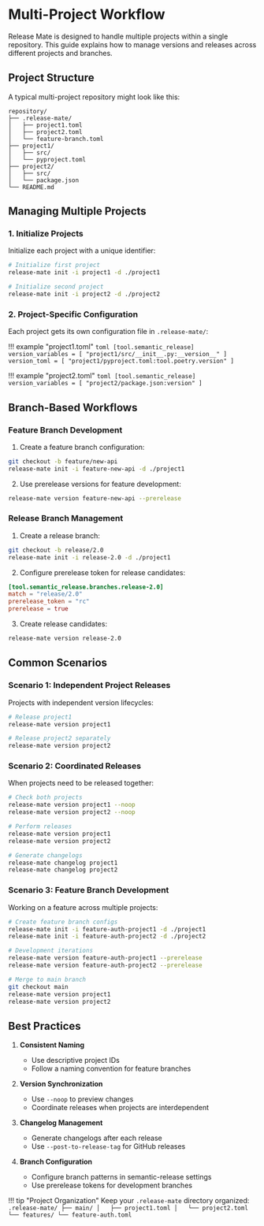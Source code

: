 # Multi-Project Workflow

Release Mate is designed to handle multiple projects within a single repository. This guide explains how to manage versions and releases across different projects and branches.

## Project Structure

A typical multi-project repository might look like this:

```
repository/
├── .release-mate/
│   ├── project1.toml
│   ├── project2.toml
│   └── feature-branch.toml
├── project1/
│   ├── src/
│   └── pyproject.toml
├── project2/
│   ├── src/
│   └── package.json
└── README.md
```

## Managing Multiple Projects

### 1. Initialize Projects

Initialize each project with a unique identifier:

```bash
# Initialize first project
release-mate init -i project1 -d ./project1

# Initialize second project
release-mate init -i project2 -d ./project2
```

### 2. Project-Specific Configuration

Each project gets its own configuration file in `.release-mate/`:

!!! example "project1.toml"
    ```toml
    [tool.semantic_release]
    version_variables = [
        "project1/src/__init__.py:__version__"
    ]
    version_toml = [
        "project1/pyproject.toml:tool.poetry.version"
    ]
    ```

!!! example "project2.toml"
    ```toml
    [tool.semantic_release]
    version_variables = [
        "project2/package.json:version"
    ]
    ```

## Branch-Based Workflows

### Feature Branch Development

1. Create a feature branch configuration:
```bash
git checkout -b feature/new-api
release-mate init -i feature-new-api -d ./project1
```

2. Use prerelease versions for feature development:
```bash
release-mate version feature-new-api --prerelease
```

### Release Branch Management

1. Create a release branch:
```bash
git checkout -b release/2.0
release-mate init -i release-2.0 -d ./project1
```

2. Configure prerelease token for release candidates:
```toml
[tool.semantic_release.branches.release-2.0]
match = "release/2.0"
prerelease_token = "rc"
prerelease = true
```

3. Create release candidates:
```bash
release-mate version release-2.0
```

## Common Scenarios

### Scenario 1: Independent Project Releases

Projects with independent version lifecycles:

```bash
# Release project1
release-mate version project1

# Release project2 separately
release-mate version project2
```

### Scenario 2: Coordinated Releases

When projects need to be released together:

```bash
# Check both projects
release-mate version project1 --noop
release-mate version project2 --noop

# Perform releases
release-mate version project1
release-mate version project2

# Generate changelogs
release-mate changelog project1
release-mate changelog project2
```

### Scenario 3: Feature Branch Development

Working on a feature across multiple projects:

```bash
# Create feature branch configs
release-mate init -i feature-auth-project1 -d ./project1
release-mate init -i feature-auth-project2 -d ./project2

# Development iterations
release-mate version feature-auth-project1 --prerelease
release-mate version feature-auth-project2 --prerelease

# Merge to main branch
git checkout main
release-mate version project1
release-mate version project2
```

## Best Practices

1. **Consistent Naming**
   - Use descriptive project IDs
   - Follow a naming convention for feature branches

2. **Version Synchronization**
   - Use `--noop` to preview changes
   - Coordinate releases when projects are interdependent

3. **Changelog Management**
   - Generate changelogs after each release
   - Use `--post-to-release-tag` for GitHub releases

4. **Branch Configuration**
   - Configure branch patterns in semantic-release settings
   - Use prerelease tokens for development branches

!!! tip "Project Organization"
    Keep your `.release-mate` directory organized:
    ```
    .release-mate/
    ├── main/
    │   ├── project1.toml
    │   └── project2.toml
    └── features/
        └── feature-auth.toml
    ``` 